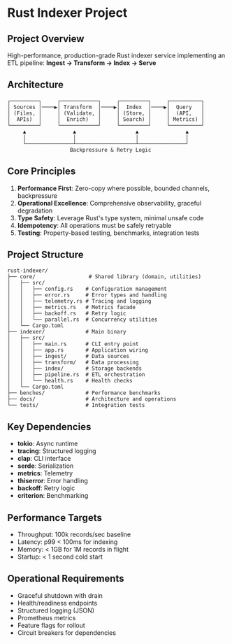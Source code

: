 # Rust Indexer Project

## Project Overview
High-performance, production-grade Rust indexer service implementing an ETL pipeline:
**Ingest → Transform → Index → Serve**

## Architecture
```
┌─────────┐     ┌────────────┐     ┌─────────┐     ┌──────────┐
│ Sources │────▶│ Transform  │────▶│  Index  │────▶│  Query   │
│ (Files, │     │ (Validate, │     │ (Store, │     │  (API,   │
│  APIs)  │     │  Enrich)   │     │ Search) │     │ Metrics) │
└─────────┘     └────────────┘     └─────────┘     └──────────┘
     ▲               ▲                   ▲               ▲
     │               │                   │               │
     └───────────────┴───────────────────┴───────────────┘
                    Backpressure & Retry Logic
```

## Core Principles
1. **Performance First**: Zero-copy where possible, bounded channels, backpressure
2. **Operational Excellence**: Comprehensive observability, graceful degradation
3. **Type Safety**: Leverage Rust's type system, minimal unsafe code
4. **Idempotency**: All operations must be safely retryable
5. **Testing**: Property-based testing, benchmarks, integration tests

## Project Structure
```
rust-indexer/
├── core/                 # Shared library (domain, utilities)
│   ├── src/
│   │   ├── config.rs    # Configuration management
│   │   ├── error.rs     # Error types and handling
│   │   ├── telemetry.rs # Tracing and logging
│   │   ├── metrics.rs   # Metrics facade
│   │   ├── backoff.rs   # Retry logic
│   │   └── parallel.rs  # Concurrency utilities
│   └── Cargo.toml
├── indexer/             # Main binary
│   ├── src/
│   │   ├── main.rs      # CLI entry point
│   │   ├── app.rs       # Application wiring
│   │   ├── ingest/      # Data sources
│   │   ├── transform/   # Data processing
│   │   ├── index/       # Storage backends
│   │   ├── pipeline.rs  # ETL orchestration
│   │   └── health.rs    # Health checks
│   └── Cargo.toml
├── benches/             # Performance benchmarks
├── docs/                # Architecture and operations
└── tests/               # Integration tests
```

## Key Dependencies
- **tokio**: Async runtime
- **tracing**: Structured logging
- **clap**: CLI interface
- **serde**: Serialization
- **metrics**: Telemetry
- **thiserror**: Error handling
- **backoff**: Retry logic
- **criterion**: Benchmarking

## Performance Targets
- Throughput: 100k records/sec baseline
- Latency: p99 < 100ms for indexing
- Memory: < 1GB for 1M records in flight
- Startup: < 1 second cold start

## Operational Requirements
- Graceful shutdown with drain
- Health/readiness endpoints
- Structured logging (JSON)
- Prometheus metrics
- Feature flags for rollout
- Circuit breakers for dependencies